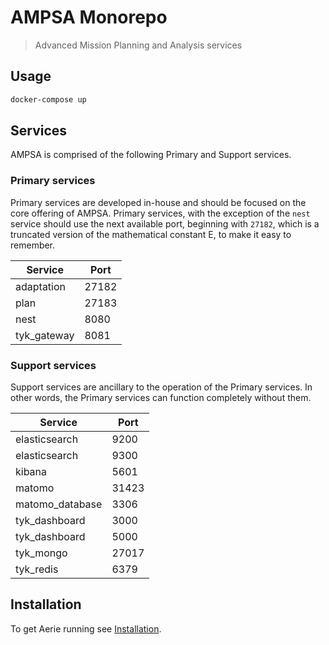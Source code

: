 # AMPSA Monorepo

> Advanced Mission Planning and Analysis services 

## Usage

```bash
docker-compose up 
```
## Services

AMPSA is comprised of the following Primary and Support services.

### Primary services

Primary services are developed in-house and should be focused on the core
offering of AMPSA. Primary services, with the exception of the `nest` service
should use the next available port, beginning with `27182`, which is a
truncated version of the mathematical constant E, to make it easy to remember.

| Service       | Port   |
| ---           | ---    |
| adaptation    | 27182  |
| plan          | 27183  |
| nest          | 8080   |
| tyk_gateway   | 8081   |

### Support services

Support services are ancillary to the operation of the Primary services. In
other words, the Primary services can function completely without them.

| Service         | Port  |
| ---             | ---   |
| elasticsearch   | 9200  |
| elasticsearch   | 9300  |
| kibana          | 5601  |
| matomo          | 31423 |
| matomo_database | 3306  |
| tyk_dashboard   | 3000  |
| tyk_dashboard   | 5000  |
| tyk_mongo       | 27017 |
| tyk_redis       | 6379  | 

## Installation

To get Aerie running see [Installation](./docs/installation.md).
